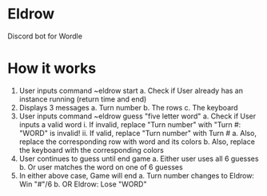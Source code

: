 # Eldrow
Discord bot for Wordle


# How it works
1. User inputs command ~eldrow start
	a. Check if User already has an instance running (return time and end)
2. Displays 3 messages
	a. Turn number
	b. The rows
	c. The keyboard
2. User inputs command ~eldrow guess "five letter word"
	a. Check if User inputs a valid word
		i. If invalid, replace "Turn number" with "Turn #: "WORD" is invalid!
		ii. If valid, replace "Turn number" with Turn #
			a. Also, replace the corresponding row with word and its colors
			b. Also, replace the keyboard with the corresponding colors
3. User continues to guess until end game
	a. Either user uses all 6 guesses
	b. Or user matches the word on one of 6 guesses
4. In either above case, Game will end
	a. Turn number changes to Eldrow: Win "#"/6
	b. OR Eldrow: Lose "WORD"
